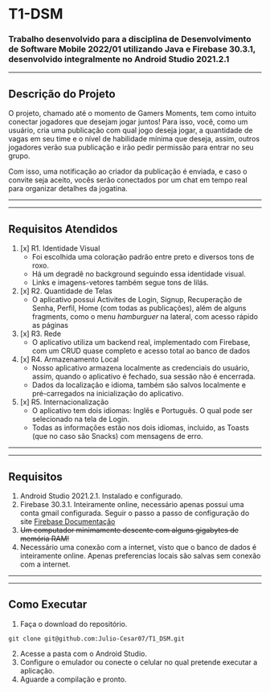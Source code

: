 # T1-DSM
### Trabalho desenvolvido para a disciplina de Desenvolvimento de Software Mobile 2022/01 utilizando Java e Firebase 30.3.1, desenvolvido integralmente no Android Studio 2021.2.1
***
## Descrição do Projeto
<p>O projeto, chamado até o momento de Gamers Moments, tem como intuito conectar jogadores que desejam jogar juntos! Para isso, você, como um usuário, cria uma publicação com qual jogo deseja jogar, a quantidade de vagas em seu time e o nível de habilidade mínima que deseja, assim, outros jogadores verão sua publicação e irão pedir permissão para entrar no seu grupo.</p>
<p>Com isso, uma notificação ao criador da publicação é enviada, e caso o convite seja aceito, vocês serão conectados por um chat em tempo real para organizar detalhes da jogatina.</p>

***
***
## Requisitos Atendidos
1. [x] R1. Identidade Visual
    * Foi escolhida uma coloração padrão entre preto e diversos tons de roxo.
    * Há um degradê no background seguindo essa identidade visual.
    * Links e imagens-vetores também segue tons de lilás.
2. [x] R2. Quantidade de Telas
    * O aplicativo possui Activites de Login, Signup, Recuperação de Senha, Perfil, Home (com todas as publicações), além de alguns fragments, como o menu *hamburguer* na lateral, com acesso rápido as páginas
3. [x] R3. Rede
    * O aplicativo utiliza um backend real, implementado com Firebase, com um CRUD quase completo e acesso total ao banco de dados
4. [x] R4. Armazenamento Local
    * Nosso aplicativo armazena localmente as credenciais do usuário, assim, quando o aplicativo é fechado, sua sessão não é encerrada.
    * Dados da localização e idioma, também são salvos localmente e pré-carregados na inicialização do aplicativo.
5. [x] R5. Internacionalização
    * O aplicativo tem dois idiomas: Inglês e Português. O qual pode ser selecionado na tela de Login.
    * Todas as informações estão nos dois idiomas, incluido, as Toasts (que no caso são Snacks) com mensagens de erro.
***
***
## Requisitos
1. Android Studio 2021.2.1. Instalado e configurado.
2. Firebase 30.3.1. Inteiramente online, necessário apenas possui uma conta gmail configurada. Seguir o passo a passo de configuração do site [Firebase Documentação](https://firebase.google.com/docs/android/setup?hl=pt-br)
3. <s>Um computador minimamente descente com alguns gigabytes de memória RAM!</s>
4. Necessário uma conexão com a internet, visto que o banco de dados é inteiramente online. Apenas preferencias locais são salvas sem conexão com a internet.
***
***
## Como Executar
1. Faça o download do repositório.
```
git clone git@github.com:Julio-Cesar07/T1_DSM.git
```
2. Acesse a pasta com o Android Studio.
3. Configure o emulador ou conecte o celular no qual pretende executar a aplicação.
4. Aguarde a compilação e pronto.
